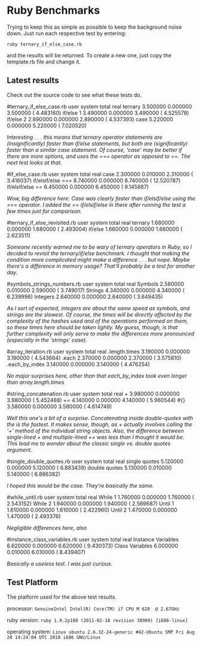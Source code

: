 Ruby Benchmarks
===============

Trying to keep this as simple as possible to keep the background noise down.  Just run each respective test by entering:

`ruby ternary_if_else_case.rb`

and the results will be returned.  To create a new one, just copy the template.rb file and change it.

Latest results
--------------
Check out the source code to see what these tests do.

#ternary_if_else_case.rb
                      user     system      total        real
    ternary       3.500000   0.000000   3.500000 (  4.483160)
    if/else 1     3.490000   0.000000   3.490000 (  4.525578)
    if/else 2     2.890000   0.000000   2.890000 (  4.537393)
    case          5.220000   0.000000   5.220000 (  7.020520)

*Interesting . . . this means that ternary operator statements are (insignificantly) faster than if/else statements, but both are (significantly) faster than a similar case statement.  Of course, 'case' may be better if there are more options, and uses the === operator as opposed to ==.  The next test looks at that.*

#if_else_case.rb
                            user     system      total        real
    case                2.300000   0.010000   2.310000 (  3.416037)
    if/elsif/else ===   8.740000   0.000000   8.740000 ( 12.520787)
    if/elsif/else ==    6.450000   0.000000   6.450000 (  9.145887)

*Wow, big difference here.  Case was clearly faster than if/elsif/else using the === operator. I added the == if/elsif/else in there after running the test a few times just for comparison.*

#ternary_if_else_revisited.rb
                  user     system      total        real
    ternary   1.680000   0.000000   1.680000 (  2.493004)
    if/else   1.660000   0.000000   1.660000 (  2.623511)

*Someone recently warned me to be wary of ternary operators in Ruby, so I decided to revisit the ternary/if/else benchmark.  I thought that making the condition more complicated might make a difference . . . but nope.  Maybe there's a difference in memory usage?  That'll probably be a test for another day.*
  
#symbols_strings_numbers.rb
                   user     system      total        real
    Symbols    2.580000   0.010000   2.590000 (  3.749017)
    Strings    4.340000   0.000000   4.340000 (  6.239996)
    Integers   2.640000   0.000000   2.640000 (  3.649435)

*As I sort of expected, integers are about the same speed as symbols, and strings are the slowest.  Of course, the times will be directly affected by the complexity of the hashes used and of the operations performed on them, so these times here should be taken lightly.  My guess, though, is that further complexity will only serve to make the differences more pronounced (especially in the 'strings' case).*

#array_iteration.rb
                         user     system      total        real
    .length.times    3.190000   0.000000   3.190000 (  4.543664)
    .each            2.370000   0.000000   2.370000 (  3.575810)
    .each_by_index   3.140000   0.000000   3.140000 (  4.476254)

*No major surprises here, other than that each_by_index took even longer than array.length.times*

#string_concatenation.rb
              user     system      total        real
    +     3.980000   0.000000   3.980000 (  5.452488)
    +=    4.140000   0.000000   4.140000 (  5.960544)
    #{}   3.580000   0.000000   3.580000 (  4.614749)

*Well this one's a bit of a surprise.  Concatenating inside double-quotes with the is the fastest.  It makes sense, though, as + actually involves calling the '+' method of the individual string objects.  Also, the difference between single-lined + and multiple-lined += was less than I thought it would be.  This lead me to wonder about the classic single vs. double quotes argument.*

#single_double_quotes.rb
                        user     system      total        real
    single quotes   5.120000   0.000000   5.120000 (  6.883439)
    double quotes   5.130000   0.010000   5.140000 (  6.886382)

*I hoped this would be the case.  They're basically the same.*

#while_until.rb
                  user     system      total        real
    While 1   1.760000   0.000000   1.760000 (  2.543152)
    While 2   1.940000   0.000000   1.940000 (  2.569687)
    Until 1   1.610000   0.000000   1.610000 (  2.422960)
    Until 2   1.470000   0.000000   1.470000 (  2.493376)

*Negligible differences here, also*

#instance_class_variables.rb
                             user     system      total        real
    Instance Variables   6.620000   0.000000   6.620000 (  9.430373)
    Class Variables      6.000000   0.010000   6.010000 (  8.439407)

*Basically a useless test.  I was just curious.*

Test Platform
-------------
The platform used for the above test results.

processor: `GenuineIntel Intel(R) Core(TM) i7 CPU M 620  @ 2.67GHz`

ruby version: `ruby 1.9.2p180 (2011-02-18 revision 30909) [i686-linux]`

operating system: `Linux ubuntu 2.6.32-24-generic #42-Ubuntu SMP Fri Aug 20 14:24:04 UTC 2010 i686 GNU/Linux`